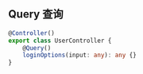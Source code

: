 ## Query 查询

```ts
@Controller()
export class UserController {
    @Query()
    loginOptions(input: any): any {}
}
```